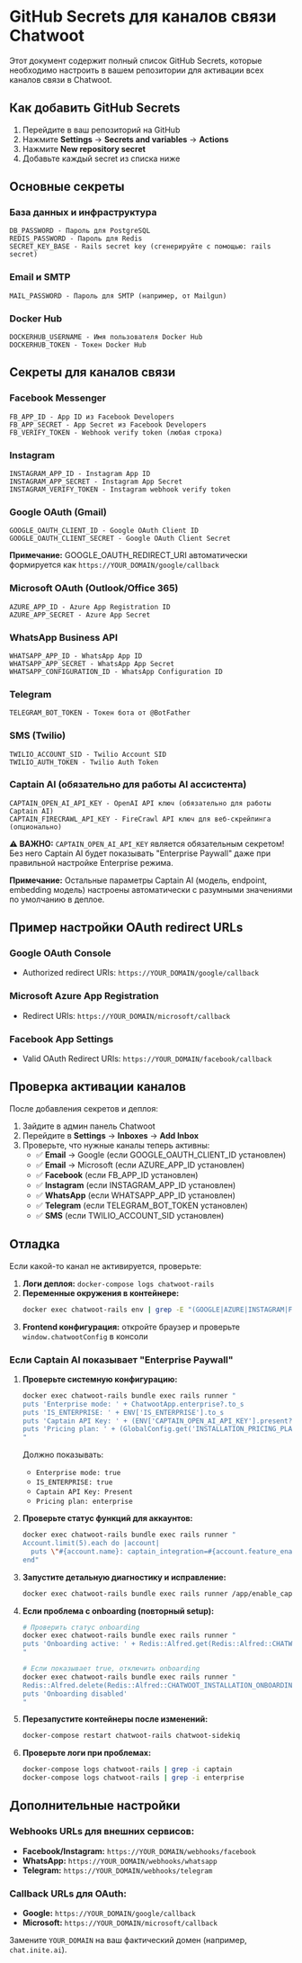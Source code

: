 # GitHub Secrets для каналов связи Chatwoot

Этот документ содержит полный список GitHub Secrets, которые необходимо настроить в вашем репозитории для активации всех каналов связи в Chatwoot.

## Как добавить GitHub Secrets

1. Перейдите в ваш репозиторий на GitHub
2. Нажмите **Settings** → **Secrets and variables** → **Actions**
3. Нажмите **New repository secret**
4. Добавьте каждый secret из списка ниже

## Основные секреты

### База данных и инфраструктура
```
DB_PASSWORD - Пароль для PostgreSQL
REDIS_PASSWORD - Пароль для Redis
SECRET_KEY_BASE - Rails secret key (сгенерируйте с помощью: rails secret)
```

### Email и SMTP
```
MAIL_PASSWORD - Пароль для SMTP (например, от Mailgun)
```

### Docker Hub
```
DOCKERHUB_USERNAME - Имя пользователя Docker Hub
DOCKERHUB_TOKEN - Токен Docker Hub
```

## Секреты для каналов связи

### Facebook Messenger
```
FB_APP_ID - App ID из Facebook Developers
FB_APP_SECRET - App Secret из Facebook Developers  
FB_VERIFY_TOKEN - Webhook verify token (любая строка)
```

### Instagram
```
INSTAGRAM_APP_ID - Instagram App ID
INSTAGRAM_APP_SECRET - Instagram App Secret
INSTAGRAM_VERIFY_TOKEN - Instagram webhook verify token
```

### Google OAuth (Gmail)
```
GOOGLE_OAUTH_CLIENT_ID - Google OAuth Client ID
GOOGLE_OAUTH_CLIENT_SECRET - Google OAuth Client Secret
```
**Примечание:** GOOGLE_OAUTH_REDIRECT_URI автоматически формируется как `https://YOUR_DOMAIN/google/callback`

### Microsoft OAuth (Outlook/Office 365)
```
AZURE_APP_ID - Azure App Registration ID
AZURE_APP_SECRET - Azure App Secret
```

### WhatsApp Business API
```
WHATSAPP_APP_ID - WhatsApp App ID
WHATSAPP_APP_SECRET - WhatsApp App Secret
WHATSAPP_CONFIGURATION_ID - WhatsApp Configuration ID
```

### Telegram
```
TELEGRAM_BOT_TOKEN - Токен бота от @BotFather
```

### SMS (Twilio)
```
TWILIO_ACCOUNT_SID - Twilio Account SID
TWILIO_AUTH_TOKEN - Twilio Auth Token
```

### Captain AI (обязательно для работы AI ассистента)
```
CAPTAIN_OPEN_AI_API_KEY - OpenAI API ключ (обязательно для работы Captain AI)
CAPTAIN_FIRECRAWL_API_KEY - FireCrawl API ключ для веб-скрейпинга (опционально)
```

**⚠️ ВАЖНО:** `CAPTAIN_OPEN_AI_API_KEY` является обязательным секретом! Без него Captain AI будет показывать "Enterprise Paywall" даже при правильной настройке Enterprise режима.

**Примечание:** Остальные параметры Captain AI (модель, endpoint, embedding модель) настроены автоматически с разумными значениями по умолчанию в деплое.

## Пример настройки OAuth redirect URLs

### Google OAuth Console
- Authorized redirect URIs: `https://YOUR_DOMAIN/google/callback`

### Microsoft Azure App Registration  
- Redirect URIs: `https://YOUR_DOMAIN/microsoft/callback`

### Facebook App Settings
- Valid OAuth Redirect URIs: `https://YOUR_DOMAIN/facebook/callback`

## Проверка активации каналов

После добавления секретов и деплоя:

1. Зайдите в админ панель Chatwoot
2. Перейдите в **Settings** → **Inboxes** → **Add Inbox**
3. Проверьте, что нужные каналы теперь активны:
   - ✅ **Email** → Google (если GOOGLE_OAUTH_CLIENT_ID установлен)
   - ✅ **Email** → Microsoft (если AZURE_APP_ID установлен)
   - ✅ **Facebook** (если FB_APP_ID установлен)
   - ✅ **Instagram** (если INSTAGRAM_APP_ID установлен)
   - ✅ **WhatsApp** (если WHATSAPP_APP_ID установлен)
   - ✅ **Telegram** (если TELEGRAM_BOT_TOKEN установлен)
   - ✅ **SMS** (если TWILIO_ACCOUNT_SID установлен)

## Отладка

Если какой-то канал не активируется, проверьте:

1. **Логи деплоя:** `docker-compose logs chatwoot-rails`
2. **Переменные окружения в контейнере:**
   ```bash
   docker exec chatwoot-rails env | grep -E "(GOOGLE|AZURE|INSTAGRAM|FB_|WHATSAPP|TELEGRAM|TWILIO|CAPTAIN)"
   ```
3. **Frontend конфигурация:** откройте браузер и проверьте `window.chatwootConfig` в консоли

### Если Captain AI показывает "Enterprise Paywall"

1. **Проверьте системную конфигурацию:**
   ```bash
   docker exec chatwoot-rails bundle exec rails runner "
   puts 'Enterprise mode: ' + ChatwootApp.enterprise?.to_s
   puts 'IS_ENTERPRISE: ' + ENV['IS_ENTERPRISE'].to_s
   puts 'Captain API Key: ' + (ENV['CAPTAIN_OPEN_AI_API_KEY'].present? ? 'Present' : 'Missing')
   puts 'Pricing plan: ' + (GlobalConfig.get('INSTALLATION_PRICING_PLAN') || 'N/A')
   "
   ```
   Должно показывать:
   - `Enterprise mode: true`
   - `IS_ENTERPRISE: true` 
   - `Captain API Key: Present`
   - `Pricing plan: enterprise`

2. **Проверьте статус функций для аккаунтов:**
   ```bash
   docker exec chatwoot-rails bundle exec rails runner "
   Account.limit(5).each do |account|
     puts \"#{account.name}: captain_integration=#{account.feature_enabled?('captain_integration')}\"
   end"
   ```

3. **Запустите детальную диагностику и исправление:**
   ```bash
   docker exec chatwoot-rails bundle exec rails runner /app/enable_captain_ai.rb
   ```

4. **Если проблема с onboarding (повторный setup):**
   ```bash
   # Проверить статус onboarding
   docker exec chatwoot-rails bundle exec rails runner "
   puts 'Onboarding active: ' + Redis::Alfred.get(Redis::Alfred::CHATWOOT_INSTALLATION_ONBOARDING).to_s
   "
   
   # Если показывает true, отключить onboarding
   docker exec chatwoot-rails bundle exec rails runner "
   Redis::Alfred.delete(Redis::Alfred::CHATWOOT_INSTALLATION_ONBOARDING)
   puts 'Onboarding disabled'
   "
   ```

5. **Перезапустите контейнеры после изменений:**
   ```bash
   docker-compose restart chatwoot-rails chatwoot-sidekiq
   ```

6. **Проверьте логи при проблемах:**
   ```bash
   docker-compose logs chatwoot-rails | grep -i captain
   docker-compose logs chatwoot-rails | grep -i enterprise
   ```

## Дополнительные настройки

### Webhooks URLs для внешних сервисов:
- **Facebook/Instagram:** `https://YOUR_DOMAIN/webhooks/facebook`
- **WhatsApp:** `https://YOUR_DOMAIN/webhooks/whatsapp`  
- **Telegram:** `https://YOUR_DOMAIN/webhooks/telegram`

### Callback URLs для OAuth:
- **Google:** `https://YOUR_DOMAIN/google/callback`
- **Microsoft:** `https://YOUR_DOMAIN/microsoft/callback`

Замените `YOUR_DOMAIN` на ваш фактический домен (например, `chat.inite.ai`).
